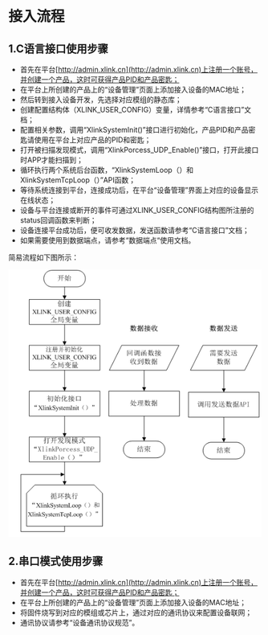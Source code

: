 # 接入流程

## 1.C语言接口使用步骤
* 首先在平台[http://admin.xlink.cn](http://admin.xlink.cn)上注册一个账号，并创建一个产品，这时可获得产品PID和产品密匙；
* 在平台上所创建的产品上的“设备管理”页面上添加接入设备的MAC地址；
* 然后转到接入设备开发，先选择对应模组的静态库；
* 创建配置结构体（XLINK_USER_CONFIG）变量，详情参考“C语言接口”文档；
* 配置相关参数，调用“XlinkSystemInit()”接口进行初始化，产品PID和产品密匙请使用在平台上对应产品的PID和密匙；
* 打开被扫描发现模式，调用“XlinkPorcess_UDP_Enable()”接口，打开此接口时APP才能扫描到；
* 循环执行两个系统后台函数，“XlinkSystemLoop（）和XlinkSystemTcpLoop（）”API函数；
* 等待系统连接到平台，连接成功后，在平台“设备管理”界面上对应的设备显示在线状态；
* 设备与平台连接或断开的事件可通过XLINK_USER_CONFIG结构图所注册的status回调函数来判断；
* 设备连接平台成功后，便可收发数据，发送函数请参考“C语言接口”文档；
* 如果需要使用到数据端点，请参考“数据端点“使用文档。

简易流程如下图所示：

![](images/流程图.bmp)

## 2.串口模式使用步骤
* 首先在平台[http://admin.xlink.cn](http://admin.xlink.cn)上注册一个账号，并创建一个产品，这时可获得产品PID和产品密匙；
* 在平台上所创建的产品上的“设备管理”页面上添加接入设备的MAC地址；
* 将固件烧写到对应的模组或芯片上，通过对应的通讯协议来配置设备联网；
* 通讯协议请参考“设备通讯协议规范”。

